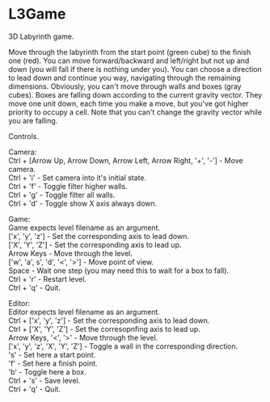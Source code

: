# L3Game
3D Labyrinth game.

Move through the labyrinth from the start point (green cube) to the finish one
(red). You can move forward/backward and left/right but not up and down (you
will fall if there is nothing under you). You can choose a direction to lead
down and continue you way, navigating through the remaining dimensions.
Obviously, you can't move through walls and boxes (gray cubes). Boxes are
falling down according to the current gravity vector. They move one unit down,
each time you make a move, but you've got higher priority to occupy a cell.
Note that you can't change the gravity vector while you are falling.

Controls.

Camera:  
Ctrl + [Arrow Up, Arrow Down, Arrow Left, Arrow Right, '+', '-'] - Move camera.  
Ctrl + 'i' - Set camera into it's initial state.  
Ctrl + 'f' - Toggle filter higher walls.  
Ctrl + 'g' - Toggle filter all walls.  
Ctrl + 'd' - Toggle show X axis always down.  

Game:  
Game expects level filename as an argument.  
['x', 'y', 'z']               - Set the corresponding axis to lead down.  
['X', 'Y', 'Z']               - Set the corresponding axis to lead up.  
Arrow Keys                    - Move through the level.  
['w', 'a', s', 'd', '<', '>'] - Move point of view.  
Space                         - Wait one step (you may need this to wait for a box to fall).  
Ctrl + 'r'                    - Restart level.  
Ctrl + 'q'                    - Quit.  

Editor:  
Editor expects level filename as an argument.  
Ctrl + ['x', 'y', 'z']         - Set the corresponding axis to lead down.  
Ctrl + ['X', 'Y', 'Z']         - Set the corresopnfing axis to lead up.  
Arrow Keys, '<', '>'           - Move through the level.  
['x', 'y', 'z', 'X', 'Y', 'Z'] - Toggle a wall in the corresponding direction.  
's'                            - Set here a start point.  
'f'                            - Set here a finish point.  
'b'                            - Toggle here a box.  
Ctrl + 's'                     - Save level.  
Ctrl + 'q'                     - Quit.  
